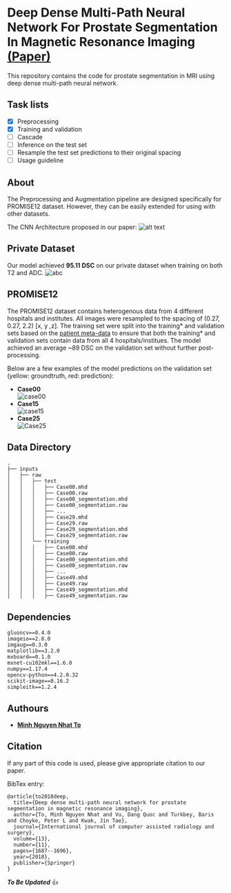 # Deep Dense Multi-Path Neural Network For Prostate Segmentation In Magnetic Resonance Imaging [(Paper)](https://link.springer.com/article/10.1007/s11548-018-1841-4)
This repository contains the code for prostate segmentation in MRI using deep dense multi-path neural network. 

## Task lists
- [x] Preprocessing
- [x] Training and validation
- [ ] Cascade
- [ ] Inference on the test set
- [ ] Resample the test set predictions to their original spacing
- [ ] Usage guideline

## About
The Preprocessing and Augmentation pipeline are designed specifically for PROMISE12 dataset. However, they can be easily extended for using with other datasets.

The CNN Architecture proposed in our paper:
![alt text](https://media.springernature.com/full/springer-static/image/art%3A10.1007%2Fs11548-018-1841-4/MediaObjects/11548_2018_1841_Fig2_HTML.png?as=webp)

## Private Dataset
Our model achieved **95.11 DSC** on our private dataset when training on both T2 and ADC. 
![abc](https://media.springernature.com/full/springer-static/image/art%3A10.1007%2Fs11548-018-1841-4/MediaObjects/11548_2018_1841_Fig3_HTML.jpg?as=webp "On private dataset")

## PROMISE12
The PROMISE12 dataset contains heterogenous data from 4 different hospitals and institutes. All images were resampled to the spacing of (0.27, 0.27, 2.2) [x, y ,z].
The training set were split into the training* and validation sets based on the [patient meta-data](https://github.com/minhto2802/3d-prostate-segmentation-mxnet/tree/master/src) to ensure that both the training* and validation sets contain data from all 4 hospitals/institues. The model achieved an average ~89 DSC on the validation set without further post-processing.

Below are a few examples of the model predictions on the validation set (yellow: groundtruth, red: prediction):
- **Case00**  
![case00](https://github.com/minhto2802/dense-multipath-nn-prostate-segmentation/blob/master/src/Case00.png)
- **Case15**  
![case15](https://github.com/minhto2802/dense-multipath-nn-prostate-segmentation/blob/master/src/Case15.png)
- **Case25**  
![Case25](https://github.com/minhto2802/dense-multipath-nn-prostate-segmentation/blob/master/src/Case26.png)

## Data Directory
```
.
├── inputs
│   ├── raw
│   │   ├── test
│   │   │   ├── Case00.mhd
│   │   │   ├── Case00.raw
│   │   │   ├── Case00_segmentation.mhd
│   │   │   ├── Case00_segmentation.raw
│   │   │   ├── ...
│   │   │   ├── Case29.mhd
│   │   │   ├── Case29.raw
│   │   │   ├── Case29_segmentation.mhd
│   │   │   ├── Case29_segmentation.raw
│   │   └── training
│   │   │   ├── Case00.mhd
│   │   │   ├── Case00.raw
│   │   │   ├── Case00_segmentation.mhd
│   │   │   ├── Case00_segmentation.raw
│   │   │   ├── ...
│   │   │   ├── Case49.mhd
│   │   │   ├── Case49.raw
│   │   │   ├── Case49_segmentation.mhd
│   │   │   ├── Case49_segmentation.raw
```

## Dependencies
```
gluoncv==0.4.0
imageio==2.8.0
imgaug==0.3.0
matplotlib==3.2.0
mxboard==0.1.0
mxnet-cu102mkl==1.6.0
numpy==1.17.4
opencv-python==4.2.0.32
scikit-image==0.16.2
simpleitk==1.2.4
```

## Authours
* [**Minh Nguyen Nhat To**](https://github.com/minhto2802)

## Citation
If any part of this code is used, please give appropriate citation to our paper.

BibTex entry:  
```
@article{to2018deep,
  title={Deep dense multi-path neural network for prostate segmentation in magnetic resonance imaging},
  author={To, Minh Nguyen Nhat and Vu, Dang Quoc and Turkbey, Baris and Choyke, Peter L and Kwak, Jin Tae},
  journal={International journal of computer assisted radiology and surgery},
  volume={13},
  number={11},
  pages={1687--1696},
  year={2018},
  publisher={Springer}
}
```

**_To Be Updated_** :+1:
